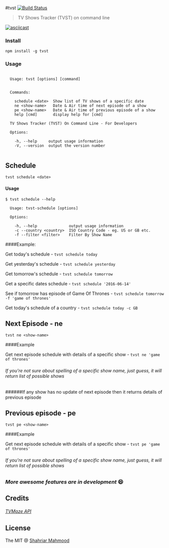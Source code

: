 #tvst [![Build Status](https://travis-ci.org/shahriar1/tvst.svg?branch=master)](https://travis-ci.org/shahriar1/tvst)

> TV Shows Tracker (TVST) on command line

[![asciicast](https://asciinema.org/a/59v8mewjzyqt09x5c8j3qwike.png)](https://asciinema.org/a/59v8mewjzyqt09x5c8j3qwike)


### Install

```
npm install -g tvst
```


### Usage

```

  Usage: tvst [options] [command]


  Commands:

    schedule <date>  Show list of TV shows of a specific date
    ne <show-name>   Date & Air time of next episode of a show
    pe <show-name>   Date & Air time of previous episode of a show
    help [cmd]       display help for [cmd]

  TV Shows Tracker (TVST) On Command Line - For Developers

  Options:

    -h, --help     output usage information
    -V, --version  output the version number
    
```   


## Schedule
```
tvst schedule <date>
```

#### Usage

```
$ tvst schedule --help

  Usage: tvst-schedule [options]

  Options:

    -h, --help              output usage information
    -c --country <country>  ISO Country Code - eg. US or GB etc.
    -f --filter <filter>    Filter By Show Name
```

####Example:

Get today's schedule - `tvst schedule today`

Get yesterday's schedule - `tvst schedule yesterday`

Get tomorrow's schedule - `tvst schedule tomorrow`

Get a specific dates schedule - `tvst schedule '2016-06-14'`

See if tomorrow has episode of Game Of Thrones - `tvst schedule tomorrow -f 'game of thrones'`

Get today's schedule of a country - `tvst schedule today -c GB`




## Next Episode - ne
```
tvst ne <show-name>
```

####Example

Get next episode schedule with details of a specific show - `tvst ne 'game of thrones'`

###### If you're not sure about spelling of a specific show name, just guess, it will return list of possible shows


######If any show has no update of next episode then it returns details of previous episode



## Previous episode - pe


```
tvst pe <show-name>
```

####Example

Get next episode schedule with details of a specific show - `tvst pe 'game of thrones'`

###### If you're not sure about spelling of a specific show name, just guess, it will return list of possible shows

#### 



### _More awesome features are in development_ :smile:


## Credits
###### [TVMaze API](http://tvmaze.com/api)



## License

The MIT @ [Shahriar Mahmood](https://github.com/shahriar1)
